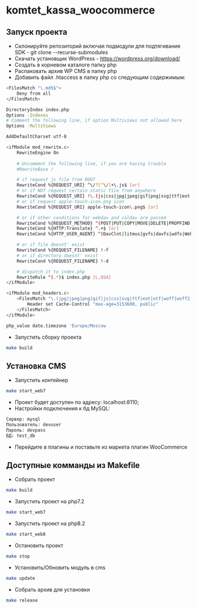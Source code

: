 # komtet_kassa_woocommerce

## Запуск проекта

* Склонируйте репозиторий включая подмодули для подтягивания SDK - git clone --recurse-submodules
* Скачать установщик WordPress - https://wordpress.org/download/
* Cоздать в корневом каталоге папку php
* Распаковать архив WP CMS в папку php
* Добавить файл .htaccess в папку php со следующим содержимым:
```sh
<FilesMatch "\.md5$">
    Deny from all
</FilesMatch>

DirectoryIndex index.php
Options -Indexes
# Comment the following line, if option Multiviews not allowed here
Options -MultiViews

AddDefaultCharset utf-8

<ifModule mod_rewrite.c>
    RewriteEngine On
    
    # Uncomment the following line, if you are having trouble
    #RewriteBase /

    # if request js file from ROOT
    RewriteCond %{REQUEST_URI} ^\/?[^\/]+\.js$ [or]
    # or if NOT request certain static file from anywhere
    RewriteCond %{REQUEST_URI} !\.(js|css|jpg|jpeg|gif|png|svg|ttf|eot|otf|woff|woff2)$ [or]
    # or if request apple-touch-icon.png icon
    RewriteCond %{REQUEST_URI} apple-touch-icon\.png$ [or]

    # or if other conditions for webdav and caldav are passed
    RewriteCond %{REQUEST_METHOD} ^(POST|PUT|COPY|MOVE|DELETE|PROPFIND|OPTIONS|MKCOL)$ [or]
    RewriteCond %{HTTP:Translate} ^.+$ [or]
    RewriteCond %{HTTP_USER_AGENT} ^(DavClnt|litmus|gvfs|davfs|wdfs|WebDAV|cadaver|Cyberduck)

    # or if file doesnt' exist
    RewriteCond %{REQUEST_FILENAME} !-f
    # or if directory doesnt' exist
    RewriteCond %{REQUEST_FILENAME} !-d

    # dispatch it to index.php
    RewriteRule ^(.*)$ index.php [L,QSA]
</ifModule>

<ifModule mod_headers.c>
    <FilesMatch "\.(jpg|jpeg|png|gif|js|css|svg|ttf|eot|otf|woff|woff2)$">
        Header set Cache-Control "max-age=3153600, public"
    </FilesMatch>
</ifModule>

php_value date.timezone 'Europe/Moscow
```

* Запустить сборку проекта
```sh
make build
```

## Установка CMS
* Запустить контейнер
```sh
make start_web7
```

* Проект будет доступен по адресу: localhost:8110;
* Настройки подключения к бд MySQL:
```sh
Сервер: mysql
Пользователь: devuser
Пароль: devpass
БД: test_db
```
* Перейдите в плагины и поставьте из маркета плагин WooCommerce

## Доступные комманды из Makefile

* Собрать проект
```sh
make build
```

* Запустить проект на php7.2
```sh
make start_web7
```

* Запустить проект на php8.2
```sh
make start_web8
```

* Остановить проект
```sh
make stop
```

* Установить/Обновить модуль в cms
```sh
make update
```

* Собрать архив для установки
```sh
make release
```
